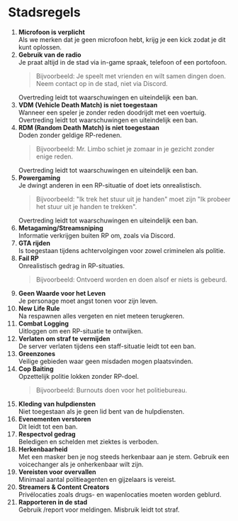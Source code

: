 <h1>Stadsregels</h1>
    <ol>
        <li>
            <strong>Microfoon is verplicht</strong><br>
            Als we merken dat je geen microfoon hebt, krijg je een kick zodat je dit kunt oplossen.
        </li>
        <li>
            <strong>Gebruik van de radio</strong><br>
            Je praat altijd in de stad via in-game spraak, telefoon of een portofoon.<br>
            <blockquote>
                Bijvoorbeeld: Je speelt met vrienden en wilt samen dingen doen. Neem contact op in de stad, niet via Discord.
            </blockquote>
            Overtreding leidt tot waarschuwingen en uiteindelijk een ban.
        </li>
        <li>
            <strong>VDM (Vehicle Death Match) is niet toegestaan</strong><br>
            Wanneer een speler je zonder reden doodrijdt met een voertuig.<br>
            Overtreding leidt tot waarschuwingen en uiteindelijk een ban.
        </li>
        <li>
            <strong>RDM (Random Death Match) is niet toegestaan</strong><br>
            Doden zonder geldige RP-redenen.<br>
            <blockquote>
                Bijvoorbeeld: Mr. Limbo schiet je zomaar in je gezicht zonder enige reden.
            </blockquote>
            Overtreding leidt tot waarschuwingen en uiteindelijk een ban.
        </li>
        <li>
            <strong>Powergaming</strong><br>
            Je dwingt anderen in een RP-situatie of doet iets onrealistisch.<br>
            <blockquote>
                Bijvoorbeeld: "Ik trek het stuur uit je handen" moet zijn "Ik probeer het stuur uit je handen te trekken".
            </blockquote>
            Overtreding leidt tot waarschuwingen en uiteindelijk een ban.
        </li>
        <li>
            <strong>Metagaming/Streamsniping</strong><br>
            Informatie verkrijgen buiten RP om, zoals via Discord.
        </li>
        <li>
            <strong>GTA rijden</strong><br>
            Is toegestaan tijdens achtervolgingen voor zowel criminelen als politie.
        </li>
        <li>
            <strong>Fail RP</strong><br>
            Onrealistisch gedrag in RP-situaties.<br>
            <blockquote>
                Bijvoorbeeld: Ontvoerd worden en doen alsof er niets is gebeurd.
            </blockquote>
        </li>
        <li>
            <strong>Geen Waarde voor het Leven</strong><br>
            Je personage moet angst tonen voor zijn leven.
        </li>
        <li>
            <strong>New Life Rule</strong><br>
            Na respawnen alles vergeten en niet meteen terugkeren.
        </li>
        <li>
            <strong>Combat Logging</strong><br>
            Uitloggen om een RP-situatie te ontwijken.
        </li>
        <li>
            <strong>Verlaten om straf te vermijden</strong><br>
            De server verlaten tijdens een staff-situatie leidt tot een ban.
        </li>
        <li>
            <strong>Greenzones</strong><br>
            Veilige gebieden waar geen misdaden mogen plaatsvinden.
        </li>
        <li>
            <strong>Cop Baiting</strong><br>
            Opzettelijk politie lokken zonder RP-doel.<br>
            <blockquote>
                Bijvoorbeeld: Burnouts doen voor het politiebureau.
            </blockquote>
        </li>
        <li>
            <strong>Kleding van hulpdiensten</strong><br>
            Niet toegestaan als je geen lid bent van de hulpdiensten.
        </li>
        <li>
            <strong>Evenementen verstoren</strong><br>
            Dit leidt tot een ban.
        </li>
        <li>
            <strong>Respectvol gedrag</strong><br>
            Beledigen en schelden met ziektes is verboden.
        </li>
        <li>
            <strong>Herkenbaarheid</strong><br>
            Met een masker ben je nog steeds herkenbaar aan je stem. Gebruik een voicechanger als je onherkenbaar wilt zijn.
        </li>
        <li>
            <strong>Vereisten voor overvallen</strong><br>
            Minimaal aantal politieagenten en gijzelaars is vereist.
        </li>
        <li>
            <strong>Streamers & Content Creators</strong><br>
            Privélocaties zoals drugs- en wapenlocaties moeten worden geblurd.
        </li>
        <li>
            <strong>Rapporteren in de stad</strong><br>
            Gebruik /report voor meldingen. Misbruik leidt tot straf.
        </li>
    </ol>
